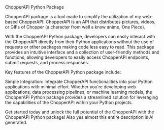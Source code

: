 ChopperAPI Python Package

ChopperAPI package is a tool made to simplify the utilization of my web-based ChopperAPI. 
ChopperAPI is an API that distributes pictures, videos, or GIFs of Chopper (a character from well a know anime, One Piece).

With the ChopperAPI Python package, developers can easily interact with the ChopperAPI directly from their Python applications without the use of requests or other packages making code less easy to read. This package provides an intuitive interface and a collection of user-friendly methods and functions, allowing developers to easily access ChopperAPI endpoints, submit requests, and process responses.

Key features of the ChopperAPI Python package include:

Simple Integration: Integrate ChopperAPI functionalities into your Python applications with minimal effort.
Whether you're developing web applications, data processing pipelines, or machine learning models, the ChopperAPI Python package provides a streamlined solution for leveraging the capabilities of the ChopperAPI within your Python projects.

Get started today and unlock the full potential of the ChopperAPI with the ChopperAPI Python package!
Also yes almost this entire description is AI generated.